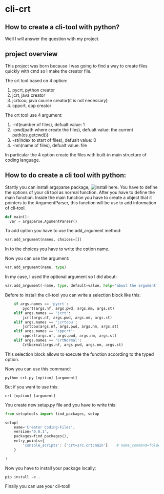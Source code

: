 # cli-crt
## How to create a cli-tool with python?
Well I will answer the question with my project.

## project overview
This project was born because I was going to find a way to create files quickly with cmd so I make the creator file.

The crt tool based on 4 option:
1) pycrt, python creator
2) jcrt, java creator
3) jcrtcou, java course creator(it is not necessary)
4) cppcrt, cpp creator

The crt tool use 4 argument:
1) -nf(number of files), defualt value: 1
2) -pwd(path where create the files), defualt value: the current path(os.getcwd())
3) -st(index to start of files), defualt value: 0
4) -nm(name of files), defualt value: file

In particular the 4 option create the files with built-in main structure of coding language. 

## How to do create a cli tool with python:

Startly you can install argsparse package, ![install here](https://pypi.org/project/argparse/). You have to define the options of your cli tool as normal function. 
After you have to define the main function. Inside the main function you have to create a object that it pointers to the ArgumentParser, this function will be use to add information of cli-tool.
```py
def main():
  var = argsparse.AgumentParser()
```
To add option you have to use the add_argument method:

```py
var.add_argument(names, choices=[])
```
In to the choices you have to write the option name.

Now you can use the argument:
```py
var.add_argument(name, type)
```

In my case, I used the optional argument so I did about:

```py
var.add_argument(-name, type, default=value, help='about the argument')
```

Before to install the cli-tool you can write a selection block like this:
```py
    if args.names == 'pycrt':
        pycrt(args.nf, args.pwd, args.nm, args.st)
    elif args.names == 'jcrt':
        jcrt(args.nf, args.pwd, args.nm, args.st)
    elif args.names == 'jcrtcou':
        jcrtcou(args.nf, args.pwd, args.nm, args.st)
    elif args.names == 'cppcrt':
        cppcrt(args.nf, args.pwd, args.nm, args.st)
    elif args.names == 'CrtNormal':
        CrtNormal(args.nf, args.pwd, args.nm, args.st)
```
This selection block allows to execute the function according to the typed option.

Now you can use this command:

```
python crt.py [option] [argument]
```

But if you want to use this:

```
crt [option] [argument]
```

You create new setup.py file and you have to write this:
```py
from setuptools import find_packages, setup

setup(
    name='Creator Coding-Files',
    version='0.0.1',
    packages=find_packages(),
    entry_points={
        'console_scripts': ['crt=src.crt:main']    # name_command=folder.name_file:name_main_function
    }

)
```

Now you have to install your package locally:

```
pip install -e .
```

Finally you can use your cli-tool!

